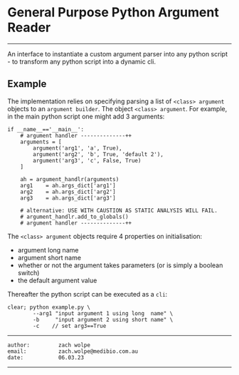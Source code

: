 # General Purpose Python Argument Reader
---

An interface to instantiate a custom argument parser into any python script - to transform any python script into a dynamic cli.


## Example

The implementation relies on specifying parsing a list of `<class> argument` objects to an `argument builder`. The object `<class> argument`. For example, in the main python script one might add $3$ arguments:

```
if __name__=='__main__':
    # argument handler --------------++
    arguments = [
        argument('arg1', 'a', True),
        argument('arg2', 'b', True, 'default 2'),
        argument('arg3', 'c', False, True)
    ]
    
    ah = argument_handlr(arguments)
    arg1    = ah.args_dict['arg1']
    arg2    = ah.args_dict['arg2']
    arg3    = ah.args_dict['arg3']

    # alternative: USE WITH CAUSTION AS STATIC ANALYSIS WILL FAIL.
    # argument_handlr.add_to_globals()
    # argument handler --------------++
```

The `<class> argument` objects require $4$ properties on initialisation:
  
  - argument long name
  - argument short name
  - whether or not the argument takes parameters (or is simply a boolean switch)
  - the default argument value
  


Thereafter the python script can be executed as a `cli`:

```
clear; python example.py \
        --arg1 "input argument 1 using long  name" \
        -b     "input argument 2 using short name" \
        -c    // set arg3==True
```


---
```
author:         zach wolpe
email:          zach.wolpe@medibio.com.au
date:           06.03.23
```
---
